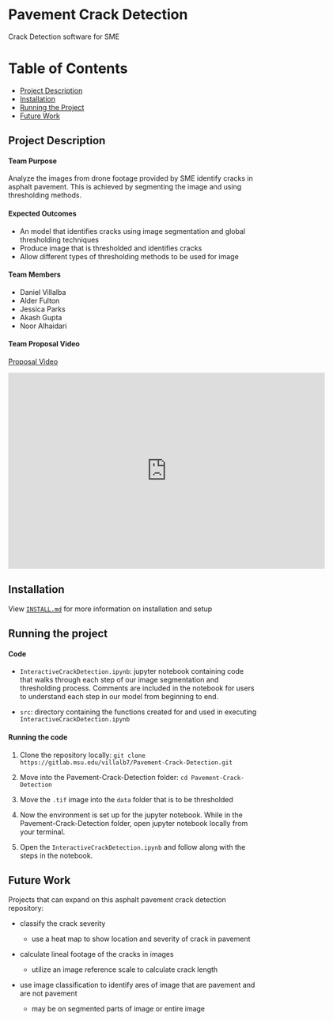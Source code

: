 # Pavement Crack Detection

Crack Detection software for SME

# Table of Contents
* [Project Description](#project-description)
* [Installation](#installation)
* [Running the Project](#running-the-project)
* [Future Work](#future-work)



## Project Description

#### Team Purpose

Analyze the images from drone footage provided by SME identify cracks in asphalt pavement. This is achieved by segmenting the image and using thresholding methods.

#### Expected Outcomes

- An model that identifies cracks using image segmentation and global thresholding techniques
- Produce image that is thresholded and identifies cracks
- Allow different types of thresholding methods to be used for image

#### Team Members

- Daniel Villalba
- Alder Fulton
- Jessica Parks
- Akash Gupta
- Noor Alhaidari

#### Team Proposal Video

[Proposal Video](https://mediaspace.msu.edu/media/SME_Proposal_Video/1_zyp7lfsq)

<iframe id="kaltura_player" src="https://cdnapisec.kaltura.com/p/811482/sp/81148200/embedIframeJs/uiconf_id/27551951/partner_id/811482?iframeembed=true&playerId=kaltura_player&entry_id=1_zyp7lfsq&flashvars[streamerType]=auto&amp;flashvars[localizationCode]=en&amp;flashvars[leadWithHTML5]=true&amp;flashvars[sideBarContainer.plugin]=true&amp;flashvars[sideBarContainer.position]=left&amp;flashvars[sideBarContainer.clickToClose]=true&amp;flashvars[chapters.plugin]=true&amp;flashvars[chapters.layout]=vertical&amp;flashvars[chapters.thumbnailRotator]=false&amp;flashvars[streamSelector.plugin]=true&amp;flashvars[EmbedPlayer.SpinnerTarget]=videoHolder&amp;flashvars[dualScreen.plugin]=true&amp;flashvars[hotspots.plugin]=1&amp;flashvars[Kaltura.addCrossoriginToIframe]=true&amp;&wid=1_kdkj3z0c" width="640" height="396" allowfullscreen webkitallowfullscreen mozAllowFullScreen allow="autoplay *; fullscreen *; encrypted-media *" sandbox="allow-downloads allow-forms allow-same-origin allow-scripts allow-top-navigation allow-pointer-lock allow-popups allow-modals allow-orientation-lock allow-popups-to-escape-sandbox allow-presentation allow-top-navigation-by-user-activation" frameborder="0" title="SME_Proposal_Video"></iframe>



## Installation

View [`INSTALL.md`](https://gitlab.msu.edu/villalb7/Pavement-Crack-Detection/-/blob/main/INSTALL.md) for more information on installation and setup



## Running the project

#### Code

* `InteractiveCrackDetection.ipynb`: jupyter notebook containing code that walks through each step of our image segmentation and thresholding process. Comments are included in the notebook for users to understand each step in our model from beginning to end. 

* `src`: directory containing the functions created for and used in executing `InteractiveCrackDetection.ipynb`

#### Running the code

1. Clone the repository locally: `git clone https://gitlab.msu.edu/villalb7/Pavement-Crack-Detection.git`

2. Move into the Pavement-Crack-Detection folder: `cd Pavement-Crack-Detection`

3. Move the `.tif` image into the `data` folder that is to be thresholded

4. Now the environment is set up for the jupyter notebook. While in the Pavement-Crack-Detection folder, open jupyter notebook locally from your terminal.

5. Open the `InteractiveCrackDetection.ipynb` and follow along with the steps in the notebook.

## Future Work

Projects that can expand on this asphalt pavement crack detection repository:

* classify the crack severity
    * use a heat map to show location and severity of crack in pavement
    
* calculate lineal footage of the cracks in images
    * utilize an image reference scale to calculate crack length

* use image classification to identify ares of image that are pavement and are not pavement
    * may be on segmented parts of image or entire image